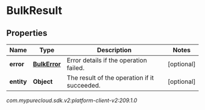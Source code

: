 # BulkResult


## Properties

| Name | Type | Description | Notes |
| ------------ | ------------- | ------------- | ------------- |
| **error** | [**BulkError**](BulkError) | Error details if the operation failed. |  [optional] |
| **entity** | **Object** | The result of the operation if it succeeded. |  [optional] |




_com.mypurecloud.sdk.v2:platform-client-v2:209.1.0_
